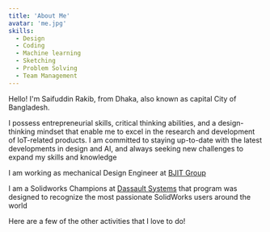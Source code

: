 ```yaml
---
title: 'About Me'
avatar: 'me.jpg'
skills:
  - Design
  - Coding
  - Machine learning
  - Sketching
  - Problem Solving
  - Team Management
---
```


Hello! I'm Saifuddin Rakib, from Dhaka, also known as capital City of Bangladesh.

I possess entrepreneurial skills, critical thinking abilities, and a design-thinking mindset that enable me to excel in the research and development of IoT-related products. I am committed to staying up-to-date with the latest developments in design and AI, and always seeking new challenges to expand my skills and knowledge

I am working as mechanical Design Engineer at [BJIT Group](https://bjitgroup.com/)

I am a Solidworks Champions at [Dassault Systems](https://www.credly.com/badges/2751371b-614a-4711-b94e-d17018d964bd/public_url) that program was designed to recognize the most passionate SolidWorks users around the world

Here are a few of the other activities that I love to do!

